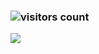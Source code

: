 ### ![visitors count](https://visitors-by-url-pls-dont-use-this-in-your-repo.vercel.app/caozhong1996-github-readme)
<img src="https://github-readme-stats.vercel.app/api?username=caozhong1996&show_icons=true&icon_color=0366d6&text_color=24292e&bg_color=ffffff&hide_title=true" />
